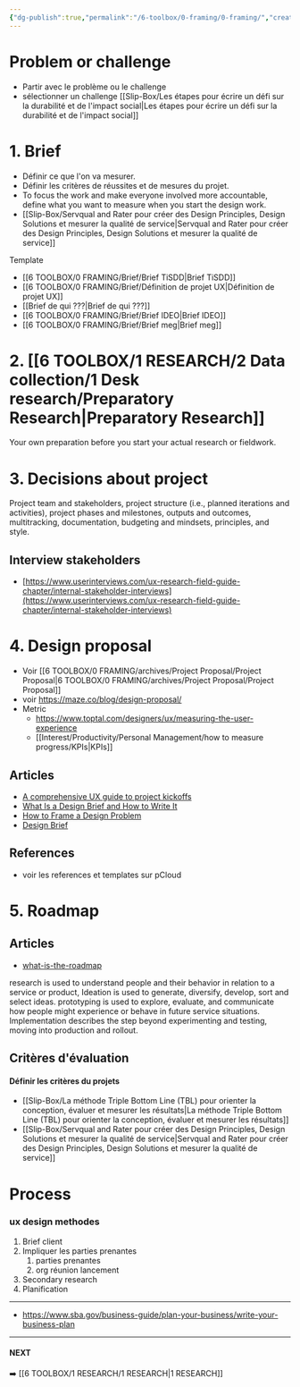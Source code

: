 ```yaml
---
{"dg-publish":true,"permalink":"/6-toolbox/0-framing/0-framing/","created":"2024-03-02T08:15:06.000+01:00","updated":"2024-08-27T19:33:26.255+02:00"}
---
```


# Problem or challenge
- Partir avec le problème ou le challenge
- sélectionner un challenge
[[Slip-Box/Les étapes pour écrire un défi sur la durabilité et de l'impact social\|Les étapes pour écrire un défi sur la durabilité et de l'impact social]]

# 1. Brief 
- Définir ce que l'on va mesurer.
- Définir les critères de réussites et de mesures du projet.
- To focus the work and make everyone involved more accountable, define what you want to measure when you start the design work.
- [[Slip-Box/Servqual and Rater pour créer des Design Principles, Design Solutions et mesurer la qualité de service\|Servqual and Rater pour créer des Design Principles, Design Solutions et mesurer la qualité de service]]

Template
- [[6 TOOLBOX/0 FRAMING/Brief/Brief TiSDD\|Brief TiSDD]]
- [[6 TOOLBOX/0 FRAMING/Brief/Définition de projet UX\|Définition de projet UX]] 
- [[Brief de qui ???\|Brief de qui ???]]
- [[6 TOOLBOX/0 FRAMING/Brief/Brief IDEO\|Brief IDEO]]
- [[6 TOOLBOX/0 FRAMING/Brief/Brief meg\|Brief meg]]

# 2. [[6 TOOLBOX/1 RESEARCH/2 Data collection/1 Desk research/Preparatory Research\|Preparatory Research]]
Your own preparation before you start your actual research or fieldwork.

# 3. Decisions about project 
Project team and stakeholders, project structure (i.e., planned iterations and activities), project phases and milestones, outputs and outcomes, multitracking, documentation, budgeting and mindsets, principles, and style.

## Interview stakeholders
- [https://www.userinterviews.com/ux-research-field-guide-chapter/internal-stakeholder-interviews](https://www.userinterviews.com/ux-research-field-guide-chapter/internal-stakeholder-interviews) 

# 4. Design proposal 
- Voir [[6 TOOLBOX/0 FRAMING/archives/Project Proposal/Project Proposal\|6 TOOLBOX/0 FRAMING/archives/Project Proposal/Project Proposal]]
- voir https://maze.co/blog/design-proposal/
- Metric
	- https://www.toptal.com/designers/ux/measuring-the-user-experience
	- [[Interest/Productivity/Personal Management/how to measure progress/KPIs\|KPIs]]

## Articles
-   [A comprehensive UX guide to project kickoffs](https://uxdesign.cc/a-comprehensive-ux-guide-to-project-kickoffs-1782e07bc8e6)
-   [What Is a Design Brief and How to Write It](https://www.nuclino.com/articles/design-brief)
-   [How to Frame a Design Problem](https://medium.com/ux-power-tools/how-to-frame-a-design-problem-572cfb87102c)
-   [Design Brief](https://maze.co/blog/design-brief/)

## References
- voir les references et templates sur pCloud

# 5. Roadmap
## Articles
- [what-is-the-roadmap](https://support.atlassian.com/jira-software-cloud/docs/what-is-the-roadmap/)

research is used to understand people and their behavior in relation to a service or product,
Ideation is used to generate, diversify, develop, sort and select ideas.
prototyping is used to explore, evaluate, and communicate how people might experience or behave in future service situations.
Implementation describes the step beyond experimenting and testing, moving into production and rollout.


## Critères d'évaluation
#### Définir les critères du projets
- [[Slip-Box/La méthode Triple Bottom Line (TBL)  pour orienter la conception, évaluer et mesurer les résultats\|La méthode Triple Bottom Line (TBL)  pour orienter la conception, évaluer et mesurer les résultats]]
- [[Slip-Box/Servqual and Rater pour créer des Design Principles, Design Solutions et mesurer la qualité de service\|Servqual and Rater pour créer des Design Principles, Design Solutions et mesurer la qualité de service]]


# Process 
### ux design methodes
1. Brief client
2. Impliquer les parties prenantes
	1. parties prenantes
	2. org réunion lancement
3. Secondary research
4. Planification

***
- https://www.sba.gov/business-guide/plan-your-business/write-your-business-plan 

***
#### NEXT
➡️ [[6 TOOLBOX/1 RESEARCH/1 RESEARCH\|1 RESEARCH]]
